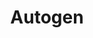 ---
title: Autogen
description: A framework from microsoft for building agents.
link: https://microsoft.github.io/autogen/stable/user-guide/agentchat-user-guide/tutorial/agents.html
image: ../images/microsoft.png
tags:
  - py
  - agnostic
---